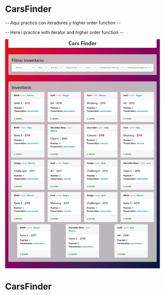 # CarsFinder

-- Aqui practico con iteradores y higher order function --

-- Here i practice with iterator and higher order function --

![card](https://github.com/AdrielMinyety/CarsFinder/blob/master/carsfinder.png)

# CarsFinder